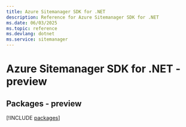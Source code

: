 ```yaml
---
title: Azure Sitemanager SDK for .NET
description: Reference for Azure Sitemanager SDK for .NET
ms.date: 06/03/2025
ms.topic: reference
ms.devlang: dotnet
ms.service: sitemanager
---
```

# Azure Sitemanager SDK for .NET - preview
## Packages - preview
[!INCLUDE [packages](sitemanager-index.md)]
